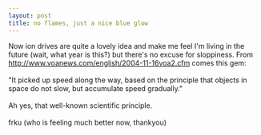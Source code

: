 ```yaml
---
layout: post
title: no flames, just a nice blue glow
---
```


<div class="entry-item s2-entrytext">Now ion drives are quite a lovely idea and make me feel I'm living in the future (wait, what year is this?) but there's no excuse for sloppiness. From <a href="http://www.voanews.com/english/2004-11-16voa2.cfm" rel="nofollow">http://www.voanews.com/english/2004-1<wbr></wbr>1-16voa2.cfm</a> comes this gem:<br/><br/>"It picked up speed along the way, based on the principle that objects in space do not slow, but accumulate speed gradually." <br/><br/>Ah yes, that well-known scientific principle. <sigh><br/><br/>frku (who is feeling much better now, thankyou)</sigh></div>